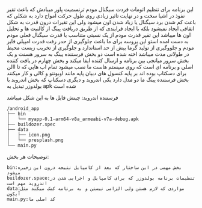 این برنامه برای تنظیم اتومات قردت سیگنال مودم ترنسمیت پاور میبادش که باعث تقیر نفوذ در اشیا سخت و در نهایت تاثیر زیادی روی
 طول حرکت امواج دارد به شکلی که باعث کم شدن برد سیگنال یا زیاد شدن اون میشود ولی این تقیرات درون قدرت به شکل اتقافی ایجاد
 نمیشود بلکه با ایجاد فرایندی که از طریق دریافت پینگ از کالنیت ها و تحلیل اون ها میباشد این تقیر قدرت مودم از یک نسبتی متناسب با
 قدرت سیگنال فعلی مودم به دست امده استو این پروسه برای ما باعث جلوگیری از حدر رفت قدرت امپیلی فایر مودم و جلووگیری از تولید
 گرما بیش از حد استاندارد و جلوگیری از تخریب زیست محیط در طولانی مدت میباشد
اخته شده است دو بخش فرستنده پینگ به سرور هسنت و یک بخش سرور میانجی بین برنامه و ارسال کننده ایفا
 میکند و بخش چهارم در یافت کننده اصلی و برنامه ای است که روی سیستم هاست ما نصب میشود تمام اپ هایی که تا االن برای دسکتاپ بوده
اند بر پایه کنسول های دبیان پایه مانند اوبونتو و کالی و کار میکنند
بخش فرستنده پینگ ما دو مدل دارد یکی اندروید و دیگری دسکتاپ که بخش اندروید با بولدوزر تبدیل به apk شده است

فرستنده اندروید: 
چینش فایل ها به این شکل میباشد
```
/android_app
├── bin
│   └── myapp-0.1-arm64-v8a_armeabi-v7a-debug.apk
├── buildozer.spec
├── data
│   ├── icon.png
│   └── presplash.png
└── main.py
```
توضیحات هر بخش:
```
bin:بخش مهمی در این ساختار که بعد از کامپایل نتیجه درون این زخیره میشود
buildozer.space:تنظیمات برنامه بولدوزر که برای کامپایل و اجرایی شدن در اندروید مهم است
data:مواردی که لازم هستن ولی الزامی نیستن و به برنامه کمک میکند مثل آیکون
main.py:کد اصلی ما
```
